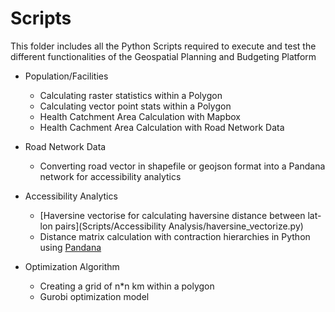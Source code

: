 # Scripts
This folder includes all the Python Scripts required to execute and test the different functionalities of the Geospatial Planning and Budgeting Platform

- Population/Facilities
  - Calculating raster statistics within a Polygon
  - Calculating vector point stats within a Polygon
  - Health Catchment Area Calculation with Mapbox
  - Health Cachment Area Calculation with Road Network Data
  
- Road Network Data
  - Converting road vector in shapefile or geojson format into a Pandana network for accessibility analytics 
  
- Accessibility Analytics
  - [Haversine vectorise for calculating haversine distance between lat-lon pairs](Scripts/Accessibility Analysis/haversine_vectorize.py)
  - Distance matrix calculation with contraction hierarchies in Python using [Pandana](https://udst.github.io/pandana/network.html)

- Optimization Algorithm
  - Creating a grid of n\*n km within a polygon  
  - Gurobi optimization model
